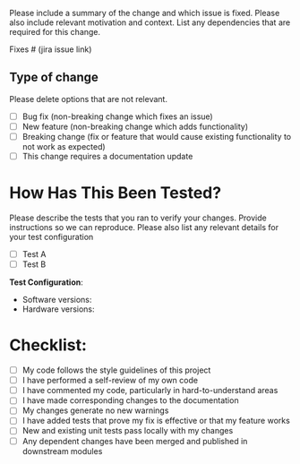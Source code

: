 Please include a summary of the change and which issue is fixed. Please also include relevant motivation and context. List any dependencies that are required for this change.

Fixes # (jira issue link) 

## Type of change

Please delete options that are not relevant.

- [ ] Bug fix (non-breaking change which fixes an issue)
- [ ] New feature (non-breaking change which adds functionality)
- [ ] Breaking change (fix or feature that would cause existing functionality to not work as expected)
- [ ] This change requires a documentation update

# How Has This Been Tested?

Please describe the tests that you ran to verify your changes. Provide instructions so we can reproduce. Please also list any relevant details for your test configuration

- [ ] Test A
- [ ] Test B

**Test Configuration**:
* Software versions:
* Hardware versions:

# Checklist:

- [ ] My code follows the style guidelines of this project
- [ ] I have performed a self-review of my own code
- [ ] I have commented my code, particularly in hard-to-understand areas
- [ ] I have made corresponding changes to the documentation
- [ ] My changes generate no new warnings
- [ ] I have added tests that prove my fix is effective or that my feature works
- [ ] New and existing unit tests pass locally with my changes
- [ ] Any dependent changes have been merged and published in downstream modules
